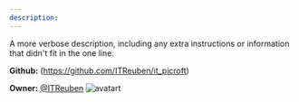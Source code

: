 ```yaml
---
description: 
---
```

A more verbose description, including any extra instructions or
information that didn't fit in the one line.

**Github:** (https://github.com/ITReuben/it_picroft)

**Owner:** [@ITReuben](https://github.com/ITReuben) ![avatart](https://avatars1.githubusercontent.com/u/39154596?v=4)

